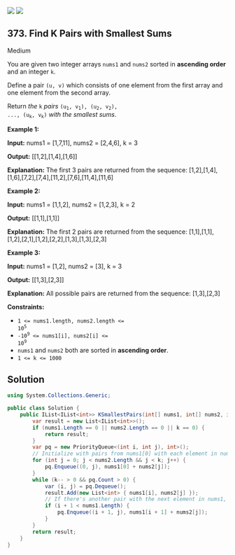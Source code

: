 [![](https://img.shields.io/github/stars/LeetCode-in-Net/LeetCode-in-Net?label=Stars&style=flat-square)](https://github.com/LeetCode-in-Net/LeetCode-in-Net)
[![](https://img.shields.io/github/forks/LeetCode-in-Net/LeetCode-in-Net?label=Fork%20me%20on%20GitHub%20&style=flat-square)](https://github.com/LeetCode-in-Net/LeetCode-in-Net/fork)

## 373\. Find K Pairs with Smallest Sums

Medium

You are given two integer arrays `nums1` and `nums2` sorted in **ascending order** and an integer `k`.

Define a pair `(u, v)` which consists of one element from the first array and one element from the second array.

Return _the_ `k` _pairs_ <code>(u<sub>1</sub>, v<sub>1</sub>), (u<sub>2</sub>, v<sub>2</sub>), ..., (u<sub>k</sub>, v<sub>k</sub>)</code> _with the smallest sums_.

**Example 1:**

**Input:** nums1 = [1,7,11], nums2 = [2,4,6], k = 3

**Output:** [[1,2],[1,4],[1,6]]

**Explanation:** The first 3 pairs are returned from the sequence: [1,2],[1,4],[1,6],[7,2],[7,4],[11,2],[7,6],[11,4],[11,6]

**Example 2:**

**Input:** nums1 = [1,1,2], nums2 = [1,2,3], k = 2

**Output:** [[1,1],[1,1]]

**Explanation:** The first 2 pairs are returned from the sequence: [1,1],[1,1],[1,2],[2,1],[1,2],[2,2],[1,3],[1,3],[2,3]

**Example 3:**

**Input:** nums1 = [1,2], nums2 = [3], k = 3

**Output:** [[1,3],[2,3]]

**Explanation:** All possible pairs are returned from the sequence: [1,3],[2,3]

**Constraints:**

*   <code>1 <= nums1.length, nums2.length <= 10<sup>5</sup></code>
*   <code>-10<sup>9</sup> <= nums1[i], nums2[i] <= 10<sup>9</sup></code>
*   `nums1` and `nums2` both are sorted in **ascending order**.
*   `1 <= k <= 1000`

## Solution

```csharp
using System.Collections.Generic;

public class Solution {
    public IList<IList<int>> KSmallestPairs(int[] nums1, int[] nums2, int k) {
        var result = new List<IList<int>>();
        if (nums1.Length == 0 || nums2.Length == 0 || k == 0) {
            return result;
        }
        var pq = new PriorityQueue<(int i, int j), int>();
        // Initialize with pairs from nums1[0] with each element in nums2 up to `k`
        for (int j = 0; j < nums2.Length && j < k; j++) {
            pq.Enqueue((0, j), nums1[0] + nums2[j]);
        }
        while (k-- > 0 && pq.Count > 0) {
            var (i, j) = pq.Dequeue();
            result.Add(new List<int> { nums1[i], nums2[j] });
            // If there's another pair with the next element in nums1, add it
            if (i + 1 < nums1.Length) {
                pq.Enqueue((i + 1, j), nums1[i + 1] + nums2[j]);
            }
        }
        return result;
    }
}
```
